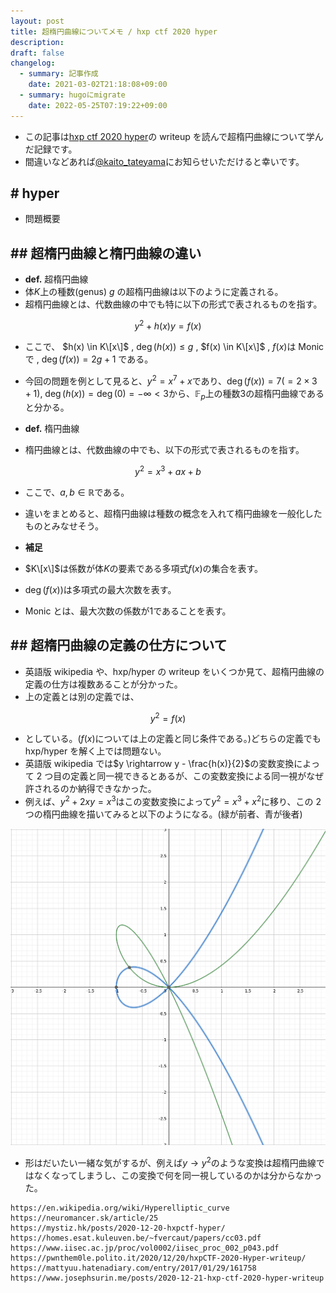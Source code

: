 ```yaml
---
layout: post
title: 超楕円曲線についてメモ / hxp ctf 2020 hyper
description: 
draft: false
changelog:
  - summary: 記事作成
    date: 2021-03-02T21:18:08+09:00
  - summary: hugoにmigrate
    date: 2022-05-25T07:19:22+09:00
---
```


- この記事は[hxp ctf 2020 hyper](https://ctftime.org/task/14387)の writeup を読んで超楕円曲線について学んだ記録です。
- 間違いなどあれば[@kaito_tateyama](https://twitter.com/kaito_tateyama)にお知らせいただけると幸いです。

## # hyper

- 問題概要

## ## 超楕円曲線と楕円曲線の違い

- **def.** 超楕円曲線
- 体$K$上の種数(genus) $g$ の超楕円曲線は以下のように定義される。
- 超楕円曲線とは、代数曲線の中でも特に以下の形式で表されるものを指す。

$$
y^2 + h(x)y = f(x)
$$

- ここで、 $h(x) \in K\[x\]$ , $\deg(h(x)) \leq g$ , $f(x) \in K\[x\]$ , $f(x)$は Monic で , $\deg(f(x)) = 2g + 1$ である。
- 今回の問題を例として見ると、$y^2 = x^7 + x$であり、$\deg(f(x)) = 7 (=2 \times 3+1)$, $\deg(h(x)) = \deg(0) = -\infty < 3$から、$\mathbb{F}_p$上の種数$3$の超楕円曲線であると分かる。

- **def.** 楕円曲線
- 楕円曲線とは、代数曲線の中でも、以下の形式で表されるものを指す。

$$
y^2 = x^3 + ax + b
$$

- ここで、$a,b \in \mathbb{R}$である。

- 違いをまとめると、超楕円曲線は種数の概念を入れて楕円曲線を一般化したものとみなせそう。

- **補足**
- $K\[x\]$は係数が体$K$の要素である多項式$f(x)$の集合を表す。
- $\deg(f(x))$は多項式の最大次数を表す。
- Monic とは、最大次数の係数が$1$であることを表す。

## ## 超楕円曲線の定義の仕方について

- 英語版 wikipedia や、hxp/hyper の writeup をいくつか見て、超楕円曲線の定義の仕方は複数あることが分かった。
- 上の定義とは別の定義では、

$$
y^2 = f(x)
$$

- としている。($f(x)$については上の定義と同じ条件である。)どちらの定義でも hxp/hyper を解く上では問題ない。
- 英語版 wikipedia では$y \rightarrow y - \frac{h(x)}{2}$の変数変換によって 2 つ目の定義と同一視できるとあるが、この変数変換による同一視がなぜ許されるのか納得できなかった。
- 例えば、$y^2 + 2xy = x^3$はこの変数変換によって$y^2 = x^3 + x^2$に移り、この 2 つの楕円曲線を描いてみると以下のようになる。(緑が前者、青が後者)

![img-1](./p-1.png)

- 形はだいたい一緒な気がするが、例えば$y \rightarrow y^2$のような変換は超楕円曲線ではなくなってしまうし、この変換で何を同一視しているのかは分からなかった。

```
https://en.wikipedia.org/wiki/Hyperelliptic_curve
https://neuromancer.sk/article/25
https://mystiz.hk/posts/2020-12-20-hxpctf-hyper/
https://homes.esat.kuleuven.be/~fvercaut/papers/cc03.pdf
https://www.iisec.ac.jp/proc/vol0002/iisec_proc_002_p043.pdf
https://pwnthem0le.polito.it/2020/12/20/hxpCTF-2020-Hyper-writeup/
https://mattyuu.hatenadiary.com/entry/2017/01/29/161758
https://www.josephsurin.me/posts/2020-12-21-hxp-ctf-2020-hyper-writeup

```